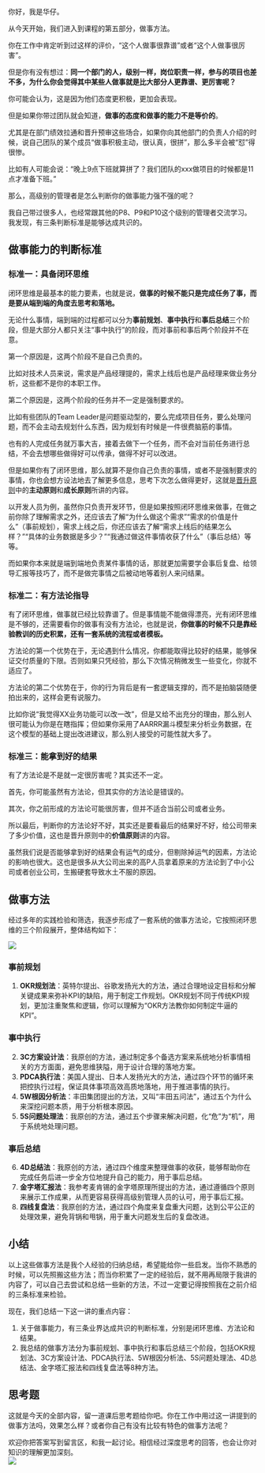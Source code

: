 你好，我是华仔。

从今天开始，我们进入到课程的第五部分，做事方法。

你在工作中肯定听到过这样的评价，“这个人做事很靠谱”或者“这个人做事很厉害”。

但是你有没有想过：**同一个部门的人，级别一样，岗位职责一样，参与的项目也差不多，为什么你会觉得其中某些人做事就是比大部分人更靠谱、更厉害呢？**

你可能会认为，这是因为他们态度更积极，更加会表现。

但是如果你带过团队就会知道，**做事的态度和做事的能力不是等价的**。

尤其是在部门绩效拉通和晋升预审这些场合，如果你向其他部门的负责人介绍的时候，说自己团队的某个成员“做事积极主动，很认真，很拼”，那么多半会被“怼”得很惨。

比如有人可能会说：“晚上9点下班就算拼了？我们团队的xxx做项目的时候都是11点才准备下班。”

那么，高级别的管理者是怎么判断你的做事能力强不强的呢？

我自己带过很多人，也经常跟其他的P8、P9和P10这个级别的管理者交流学习。我发现，有三条判断标准是能够达成共识的。

## 做事能力的判断标准

### 标准一：具备闭环思维

闭环思维是最基本的能力要素，也就是说，**做事的时候不能只是完成任务了事，而是要从端到端的角度去思考和落地。**

无论什么事情，端到端的过程都可以分为**事前规划**、**事中执行**和**事后总结**三个阶段，但是大部分人都只关注“事中执行”的阶段，而对事前和事后两个阶段并不在意。

第一个原因是，这两个阶段不是自己负责的。

比如对技术人员来说，需求是产品经理提的，需求上线后也是产品经理来做业务分析，这些都不是你的本职工作。

第二个原因是，这两个阶段的任务并不一定是强制要求的。

比如有些团队的Team Leader是问题驱动型的，要么完成项目任务，要么处理问题，而不会主动去规划什么东西，因为规划有时候是一件很费脑筋的事情。

也有的人完成任务就万事大吉，接着去做下一个任务，而不会对当前任务进行总结，不会去想哪些做得好可以传承，做得不好可以改进。

但是如果你有了闭环思维，那么就算不是你自己负责的事情，或者不是强制要求的事情，你也会想方设法地去了解更多信息，思考下次怎么做得更好，这就是[晋升原则](https://time.geekbang.org/column/article/314649)中的**主动原则**和**成长原则**所讲的内容。

以开发人员为例，虽然你只负责开发环节，但是如果按照闭环思维来做事，在做之前你除了理解需求之外，还应该去了解“为什么做这个需求”“需求的价值是什么”（事前规划），需求上线之后，你还应该去了解“需求上线后的结果怎么样？”“具体的业务数据是多少？”“我通过做这件事情收获了什么”（事后总结）等等。

而如果你本来就是端到端地负责某件事情的话，那就更加需要学会事后复盘、给领导汇报等技巧了，而不是做完事情之后被动地等着别人来问结果。

### 标准二：有方法论指导

有了闭环思维，做事就已经比较靠谱了。但是事情能不能做得漂亮，光有闭环思维是不够的，还需要看你的做事有没有方法论，也就是说，**你做事的时候不只是靠经验教训的历史积累，还有一套系统的流程或者模板。**

方法论的第一个优势在于，无论遇到什么情况，你都能取得比较好的结果，能够保证交付质量的下限。否则如果只凭经验，那么下次情况稍微发生一些变化，你就不适应了。

方法论的第二个优势在于，你的行为背后是有一套逻辑支撑的，而不是拍脑袋随便拍出来的，这样会更有说服力。

比如你说“我觉得XX业务功能可以改一改”，但是又给不出充分的理由，那么别人很可能认为你是在瞎指挥；但如果你采用了AARRR漏斗模型来分析业务数据，在这个模型的基础上提出改进建议，那么别人接受的可能性就大多了。

### 标准三：能拿到好的结果

有了方法论是不是就一定很厉害呢？其实还不一定。

首先，你可能虽然有方法论，但其实你的方法论是错误的。

其次，你之前形成的方法论可能很厉害，但并不适合当前公司或者业务。

所以最后，判断你的方法论好不好，其实还是要看最后的结果好不好，给公司带来了多少价值，这也是晋升原则中的**价值原则**讲的内容。

虽然我们说是否能够拿到好的结果会有运气的成分，但剔除掉运气的因素，方法论的影响也很大。这也是很多从大公司出来的高P人员拿着原来的方法论到了中小公司或者创业公司，生搬硬套导致水土不服的原因。

## 做事方法

经过多年的实践检验和筛选，我逐步形成了一套系统的做事方法论，它按照闭环思维的三个阶段展开，整体结构如下：

![](https://static001.geekbang.org/resource/image/36/1d/366ba1c6c43da49482bcb37c74f8711d.jpg?wh=2700%2A927)

### 事前规划

1. **OKR规划法**：英特尔提出、谷歌发扬光大的方法，通过合理地设定目标和分解关键成果来弥补KPI的缺陷，用于制定工作规划。OKR规划不同于传统KPI规划，更加注重聚焦和逻辑，你可以理解为“OKR方法教你如何制定牛逼的KPI”。

### 事中执行

2. **3C方案设计法**：我原创的方法，通过制定多个备选方案来系统地分析事情相关的方方面面，避免思维狭隘，用于设计合理的落地方案。
3. **PDCA执行法**：美国人提出、日本人发扬光大的方法，通过四个环节的循环来把控执行过程，保证具体事项高效高质地落地，用于推进事情的执行。
4. **5W根因分析法**：丰田集团提出的方法，又叫“丰田五问法”，通过五个为什么来深挖问题本质，用于分析根本原因。
5. **5S问题处理法**：我原创的方法，通过五个步骤来解决问题，化“危”为“机”，用于系统地处理问题。

### 事后总结

6. **4D总结法**：我原创的方法，通过四个维度来整理做事的收获，能够帮助你在完成任务后进一步全方位地提升自己的能力，用于事后总结。
7. **金字塔汇报法**：我参考麦肯锡的金字塔原理所提出的方法，通过遵循四个原则来展示工作成果，从而更容易获得高级别管理人员的认可，用于事后汇报。
8. **四线复盘法**：我原创的方法，通过四个角度来复盘重大问题，达到公平公正的处理效果，避免背锅和甩锅，用于重大问题发生后的复盘改进。

## 小结

以上这些做事方法是我个人经验的归纳总结，希望能给你一些启发。当你不熟悉的时候，可以先照搬这些方法；而当你积累了一定的经验后，就不用再局限于我讲的内容了，可以自己去尝试和总结一些新的方法，不过一定要记得按照我在之前介绍的三条标准来检验。

现在，我们总结一下这一讲的重点内容：

1. 关于做事能力，有三条业界达成共识的判断标准，分别是闭环思维、方法论和结果。
2. 我总结的做事方法分为事前规划、事中执行和事后总结三个阶段，包括OKR规划法、3C方案设计法、PDCA执行法、5W根因分析法、5S问题处理法、4D总结法、金字塔汇报法和四线复盘法等8种方法。

## 思考题

这就是今天的全部内容，留一道课后思考题给你吧。你在工作中用过这一讲提到的做事方法吗，效果怎么样？或者你自己有没有比较有特色的做事方法呢？

欢迎你把答案写到留言区，和我一起讨论。相信经过深度思考的回答，也会让你对知识的理解更加深刻。  
![](https://static001.geekbang.org/resource/image/ef/y6/ef949dfaf673c73822893bd43f36eyy6.jpeg?wh=1920%2A1080)